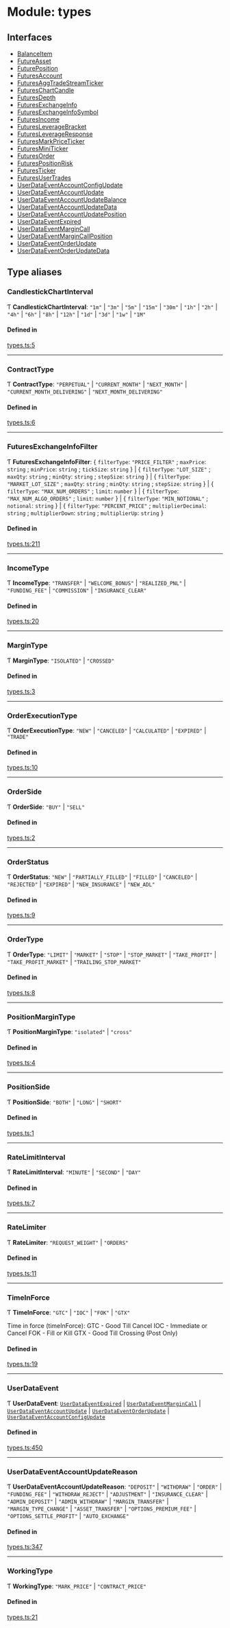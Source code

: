 # Module: types

## Interfaces

- [BalanceItem](../interfaces/types.BalanceItem.md)
- [FutureAsset](../interfaces/types.FutureAsset.md)
- [FuturePosition](../interfaces/types.FuturePosition.md)
- [FuturesAccount](../interfaces/types.FuturesAccount.md)
- [FuturesAggTradeStreamTicker](../interfaces/types.FuturesAggTradeStreamTicker.md)
- [FuturesChartCandle](../interfaces/types.FuturesChartCandle.md)
- [FuturesDepth](../interfaces/types.FuturesDepth.md)
- [FuturesExchangeInfo](../interfaces/types.FuturesExchangeInfo.md)
- [FuturesExchangeInfoSymbol](../interfaces/types.FuturesExchangeInfoSymbol.md)
- [FuturesIncome](../interfaces/types.FuturesIncome.md)
- [FuturesLeverageBracket](../interfaces/types.FuturesLeverageBracket.md)
- [FuturesLeverageResponse](../interfaces/types.FuturesLeverageResponse.md)
- [FuturesMarkPriceTicker](../interfaces/types.FuturesMarkPriceTicker.md)
- [FuturesMiniTicker](../interfaces/types.FuturesMiniTicker.md)
- [FuturesOrder](../interfaces/types.FuturesOrder.md)
- [FuturesPositionRisk](../interfaces/types.FuturesPositionRisk.md)
- [FuturesTicker](../interfaces/types.FuturesTicker.md)
- [FuturesUserTrades](../interfaces/types.FuturesUserTrades.md)
- [UserDataEventAccountConfigUpdate](../interfaces/types.UserDataEventAccountConfigUpdate.md)
- [UserDataEventAccountUpdate](../interfaces/types.UserDataEventAccountUpdate.md)
- [UserDataEventAccountUpdateBalance](../interfaces/types.UserDataEventAccountUpdateBalance.md)
- [UserDataEventAccountUpdateData](../interfaces/types.UserDataEventAccountUpdateData.md)
- [UserDataEventAccountUpdatePosition](../interfaces/types.UserDataEventAccountUpdatePosition.md)
- [UserDataEventExpired](../interfaces/types.UserDataEventExpired.md)
- [UserDataEventMarginCall](../interfaces/types.UserDataEventMarginCall.md)
- [UserDataEventMarginCallPosition](../interfaces/types.UserDataEventMarginCallPosition.md)
- [UserDataEventOrderUpdate](../interfaces/types.UserDataEventOrderUpdate.md)
- [UserDataEventOrderUpdateData](../interfaces/types.UserDataEventOrderUpdateData.md)

## Type aliases

### CandlestickChartInterval

Ƭ **CandlestickChartInterval**: ``"1m"`` \| ``"3m"`` \| ``"5m"`` \| ``"15m"`` \| ``"30m"`` \| ``"1h"`` \| ``"2h"`` \| ``"4h"`` \| ``"6h"`` \| ``"8h"`` \| ``"12h"`` \| ``"1d"`` \| ``"3d"`` \| ``"1w"`` \| ``"1M"``

#### Defined in

[types.ts:5](https://github.com/Altamoon/altamoon/blob/b1afd68/app/api/types.ts#L5)

___

### ContractType

Ƭ **ContractType**: ``"PERPETUAL"`` \| ``"CURRENT_MONTH"`` \| ``"NEXT_MONTH"`` \| ``"CURRENT_MONTH_DELIVERING"`` \| ``"NEXT_MONTH_DELIVERING"``

#### Defined in

[types.ts:6](https://github.com/Altamoon/altamoon/blob/b1afd68/app/api/types.ts#L6)

___

### FuturesExchangeInfoFilter

Ƭ **FuturesExchangeInfoFilter**: { `filterType`: ``"PRICE_FILTER"`` ; `maxPrice`: `string` ; `minPrice`: `string` ; `tickSize`: `string`  } \| { `filterType`: ``"LOT_SIZE"`` ; `maxQty`: `string` ; `minQty`: `string` ; `stepSize`: `string`  } \| { `filterType`: ``"MARKET_LOT_SIZE"`` ; `maxQty`: `string` ; `minQty`: `string` ; `stepSize`: `string`  } \| { `filterType`: ``"MAX_NUM_ORDERS"`` ; `limit`: `number`  } \| { `filterType`: ``"MAX_NUM_ALGO_ORDERS"`` ; `limit`: `number`  } \| { `filterType`: ``"MIN_NOTIONAL"`` ; `notional`: `string`  } \| { `filterType`: ``"PERCENT_PRICE"`` ; `multiplierDecimal`: `string` ; `multiplierDown`: `string` ; `multiplierUp`: `string`  }

#### Defined in

[types.ts:211](https://github.com/Altamoon/altamoon/blob/b1afd68/app/api/types.ts#L211)

___

### IncomeType

Ƭ **IncomeType**: ``"TRANSFER"`` \| ``"WELCOME_BONUS"`` \| ``"REALIZED_PNL"`` \| ``"FUNDING_FEE"`` \| ``"COMMISSION"`` \| ``"INSURANCE_CLEAR"``

#### Defined in

[types.ts:20](https://github.com/Altamoon/altamoon/blob/b1afd68/app/api/types.ts#L20)

___

### MarginType

Ƭ **MarginType**: ``"ISOLATED"`` \| ``"CROSSED"``

#### Defined in

[types.ts:3](https://github.com/Altamoon/altamoon/blob/b1afd68/app/api/types.ts#L3)

___

### OrderExecutionType

Ƭ **OrderExecutionType**: ``"NEW"`` \| ``"CANCELED"`` \| ``"CALCULATED"`` \| ``"EXPIRED"`` \| ``"TRADE"``

#### Defined in

[types.ts:10](https://github.com/Altamoon/altamoon/blob/b1afd68/app/api/types.ts#L10)

___

### OrderSide

Ƭ **OrderSide**: ``"BUY"`` \| ``"SELL"``

#### Defined in

[types.ts:2](https://github.com/Altamoon/altamoon/blob/b1afd68/app/api/types.ts#L2)

___

### OrderStatus

Ƭ **OrderStatus**: ``"NEW"`` \| ``"PARTIALLY_FILLED"`` \| ``"FILLED"`` \| ``"CANCELED"`` \| ``"REJECTED"`` \| ``"EXPIRED"`` \| ``"NEW_INSURANCE"`` \| ``"NEW_ADL"``

#### Defined in

[types.ts:9](https://github.com/Altamoon/altamoon/blob/b1afd68/app/api/types.ts#L9)

___

### OrderType

Ƭ **OrderType**: ``"LIMIT"`` \| ``"MARKET"`` \| ``"STOP"`` \| ``"STOP_MARKET"`` \| ``"TAKE_PROFIT"`` \| ``"TAKE_PROFIT_MARKET"`` \| ``"TRAILING_STOP_MARKET"``

#### Defined in

[types.ts:8](https://github.com/Altamoon/altamoon/blob/b1afd68/app/api/types.ts#L8)

___

### PositionMarginType

Ƭ **PositionMarginType**: ``"isolated"`` \| ``"cross"``

#### Defined in

[types.ts:4](https://github.com/Altamoon/altamoon/blob/b1afd68/app/api/types.ts#L4)

___

### PositionSide

Ƭ **PositionSide**: ``"BOTH"`` \| ``"LONG"`` \| ``"SHORT"``

#### Defined in

[types.ts:1](https://github.com/Altamoon/altamoon/blob/b1afd68/app/api/types.ts#L1)

___

### RateLimitInterval

Ƭ **RateLimitInterval**: ``"MINUTE"`` \| ``"SECOND"`` \| ``"DAY"``

#### Defined in

[types.ts:7](https://github.com/Altamoon/altamoon/blob/b1afd68/app/api/types.ts#L7)

___

### RateLimiter

Ƭ **RateLimiter**: ``"REQUEST_WEIGHT"`` \| ``"ORDERS"``

#### Defined in

[types.ts:11](https://github.com/Altamoon/altamoon/blob/b1afd68/app/api/types.ts#L11)

___

### TimeInForce

Ƭ **TimeInForce**: ``"GTC"`` \| ``"IOC"`` \| ``"FOK"`` \| ``"GTX"``

Time in force (timeInForce):
GTC - Good Till Cancel
IOC - Immediate or Cancel
FOK - Fill or Kill
GTX - Good Till Crossing (Post Only)

#### Defined in

[types.ts:19](https://github.com/Altamoon/altamoon/blob/b1afd68/app/api/types.ts#L19)

___

### UserDataEvent

Ƭ **UserDataEvent**: [`UserDataEventExpired`](../interfaces/types.UserDataEventExpired.md) \| [`UserDataEventMarginCall`](../interfaces/types.UserDataEventMarginCall.md) \| [`UserDataEventAccountUpdate`](../interfaces/types.UserDataEventAccountUpdate.md) \| [`UserDataEventOrderUpdate`](../interfaces/types.UserDataEventOrderUpdate.md) \| [`UserDataEventAccountConfigUpdate`](../interfaces/types.UserDataEventAccountConfigUpdate.md)

#### Defined in

[types.ts:450](https://github.com/Altamoon/altamoon/blob/b1afd68/app/api/types.ts#L450)

___

### UserDataEventAccountUpdateReason

Ƭ **UserDataEventAccountUpdateReason**: ``"DEPOSIT"`` \| ``"WITHDRAW"`` \| ``"ORDER"`` \| ``"FUNDING_FEE"`` \| ``"WITHDRAW_REJECT"`` \| ``"ADJUSTMENT"`` \| ``"INSURANCE_CLEAR"`` \| ``"ADMIN_DEPOSIT"`` \| ``"ADMIN_WITHDRAW"`` \| ``"MARGIN_TRANSFER"`` \| ``"MARGIN_TYPE_CHANGE"`` \| ``"ASSET_TRANSFER"`` \| ``"OPTIONS_PREMIUM_FEE"`` \| ``"OPTIONS_SETTLE_PROFIT"`` \| ``"AUTO_EXCHANGE"``

#### Defined in

[types.ts:347](https://github.com/Altamoon/altamoon/blob/b1afd68/app/api/types.ts#L347)

___

### WorkingType

Ƭ **WorkingType**: ``"MARK_PRICE"`` \| ``"CONTRACT_PRICE"``

#### Defined in

[types.ts:21](https://github.com/Altamoon/altamoon/blob/b1afd68/app/api/types.ts#L21)
